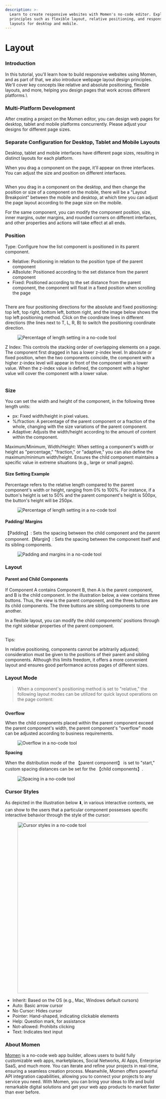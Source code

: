 ```yaml
---
description: >-
  Learn to create responsive websites with Momen's no-code editor. Explore
  principles such as flexible layout, relative positioning, and responsive
  layouts for desktop and mobile.
---
```


# Layout

### Introduction

In this tutorial, you'll learn how to build responsive websites using Momen, and as part of that, we also introduce webpage layout design principles. We'll cover key concepts like relative and absolute positioning, flexible layouts, and more, helping you design pages that work across different platforms.\\

### Multi-Platform Development

After creating a project on the Momen editor, you can design web pages for desktop, tablet and mobile platforms concurrently. Please adjust your designs for different page sizes.

### Separate Configuration for Desktop, Tablet and Mobile Layouts

Desktop, tablet and mobile interfaces have different page sizes, resulting in distinct layouts for each platform.

When you drag a component on the page, it'll appear on three interfaces. You can adjust the size and position on different interfaces.

<figure><img src="../.gitbook/assets/layout/layout-1.gif" alt=""><figcaption></figcaption></figure>

When you drag in a component on the desktop, and then change the position or size of a component on the mobile, there will be a "Layout Breakpoint" between the mobile and desktop, at which time you can adjust the page layout according to the page size on the mobile.

For the same component, you can modify the component position, size, inner margins, outer margins, and rounded corners on different interfaces, and other properties and actions will take effect at all ends.

### Position

Type: Configure how the list component is positioned in its parent component.

* Relative: Positioning in relation to the position type of the parent component
* ABsolute: Positioned according to the set distance from the parent component
* Fixed: Positioned according to the set distance from the parent component, the component will float in a fixed position when scrolling the page

<figure><img src="../.gitbook/assets/layout/layout-2.gif" alt=""><figcaption></figcaption></figure>

There are four positioning directions for the absolute and fixed positioning: top left, top right, bottom left, bottom right, and the image below shows the top left positioning method. Click on the coordinate lines in different directions (the lines next to T, L, R, B) to switch the positioning coordinate direction.

<figure><img src="../.gitbook/assets/4 (2).1.png" alt="Percentage of length setting in a no-code tool"><figcaption></figcaption></figure>

Z Index: This controls the stacking order of overlapping elements on a page. The component first dragged in has a lower z-index level. In absolute or fixed position, when the two components coincide, the component with a higher z-index level will appear in front of the component with a lower value. When the z-index value is defined, the component with a higher value will cover the component with a lower value.

<figure><img src="../.gitbook/assets/layout/layout-3.gif" alt=""><figcaption></figcaption></figure>

### Size

You can set the width and height of the component, in the following three length units:

* px: Fixed width/height in pixel values.
* %/fraction: A percentage of the parent component or a fraction of the whole, changing with the size variations of the parent component.
* Adaptive: Adjusts the width/height according to the amount of content within the component.

Maximum/Minimum, Width/Height: When setting a component's width or height as "percentage," "fraction," or "adaptive," you can also define the maximum/minimum width/height. Ensures the child component maintains a specific value in extreme situations (e.g., large or small pages).

#### Size Setting Example

Percentage refers to the relative length compared to the parent component's width or height, ranging from 0% to 100%. For instance, if a button's height is set to 50% and the parent component's height is 500px, the button's height will be 250px.

<figure><img src="../.gitbook/assets/5 (26).png" alt="Percentage of length setting in a no-code tool"><figcaption></figcaption></figure>

#### Padding/ Margins

【Padding】: Sets the spacing between the child component and the parent component.【Margin】: Sets the spacing between the component itself and its sibling components.

<figure><img src="../.gitbook/assets/7.1.png" alt="Padding and margins in a no-code tool"><figcaption></figcaption></figure>

### Layout

#### Parent and Child Components

If Component A contains Component B, then A is the parent component, and B is the child component. In the illustration below, a view contains three buttons. Thus, the view is the parent component, and the three buttons are its child components. The three buttons are sibling components to one another.

In a flexible layout, you can modify the child components' positions through the right sidebar properties of the parent component.

<figure><img src="../.gitbook/assets/layout/layout-4.jpeg" alt=""><figcaption></figcaption></figure>

Tips:

In relative positioning, components cannot be arbitrarily adjusted; consideration must be given to the positions of their parent and sibling components. Although this limits freedom, it offers a more convenient layout and ensures good performance across pages of different sizes.

### Layout Mode

> When a component's positioning method is set to "relative," the following layout modes can be utilized for quick layout operations on the page content:

<figure><img src="../.gitbook/assets/layout/layout-5.gif" alt=""><figcaption></figcaption></figure>

**Overflow**

When the child components placed within the parent component exceed the parent component's width, the parent component's "overflow" mode can be adjusted according to business requirements.

<figure><img src="../.gitbook/assets/11.1.png" alt="Overflow in a no-code tool"><figcaption></figcaption></figure>

**Spacing**

When the distribution mode of the 【parent component】 is set to "start," custom spacing distances can be set for the 【child components】.

<figure><img src="../.gitbook/assets/12.1.png" alt="Spacing in a no-code tool"><figcaption></figcaption></figure>

### Cursor Styles

As depicted in the illustration below ⬇️, in various interactive contexts, we can show to the users that a particular component possesses specific interactive behavior through the style of the cursor:

<figure><img src="../.gitbook/assets/13.JPEG" alt="Cursor styles in a no-code tool" width="554"><figcaption></figcaption></figure>

* Inherit: Based on the OS (e.g., Mac, Windows default cursors)
* Auto: Basic arrow cursor
* No Cursor: Hides cursor
* Pointer: Hand-shaped, indicating clickable elements
* Help: Question mark, for assistance
* Not-allowed: Prohibits clicking
* Text: Indicates text input



### About Momen

[Momen](https://momen.app/?channel=blog-about) is a no-code web app builder, allows users to build fully customizable web apps, marketplaces, Social Networks, AI Apps, Enterprise SaaS, and much more. You can iterate and refine your projects in real-time, ensuring a seamless creation process. Meanwhile, Momen offers powerful API integration capabilities, allowing you to connect your projects to any service you need. With Momen, you can bring your ideas to life and build remarkable digital solutions and get your web app products to market faster than ever before.
